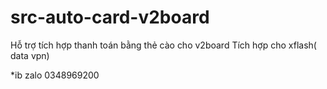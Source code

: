 # src-auto-card-v2board

Hỗ trợ tích hợp thanh toán bằng thẻ cào cho v2board 
Tích hợp cho xflash( data vpn)

*ib zalo 0348969200

